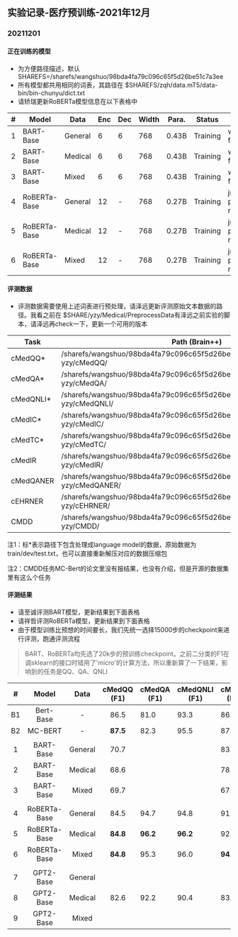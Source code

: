 ## 实验记录-医疗预训练-2021年12月

### 20211201

#### 正在训练的模型

* 为方便路径描述，默认SHAREFS=/sharefs/wangshuo/98bda4fa79c096c65f5d26be51c7a3ee
* 所有模型都共用相同的词表，其路径在 $SHAREFS/zqh/data.mT5/data-bin/bin-chunyu/dict.txt
* 请矫瑞更新RoBERTa模型信息在以下表格中

| #    | Model        | Data    | Enc  | Dec  | Width | Para. | Status   | WS                  | Path                                      |
| ---- | ------------ | ------- | ---- | ---- | ----- | ----- | -------- | ------------------- | ----------------------------------------- |
| 1    | BART-Base    | General | 6    | 6    | 768   | 0.43B | Training | ws-fairseq          | $SHAREFS/ws/exp/bart/base/general         |
| 2    | BART-Base    | Medical | 6    | 6    | 768   | 0.43B | Training | ws-fairseq          | $SHAREFS/ws/exp/bart/base/med             |
| 3    | BART-Base    | Mixed   | 6    | 6    | 768   | 0.43B | Training | ws-fairseq          | $SHAREFS/ws/exp/bart/base/med-and-general |
| 4    | RoBERTa-Base | General | 12   | -    | 768   | 0.27B | Training | jr-pretrain-roberta | $SHAREFS/jr/roberta/general               |
| 5    | RoBERTa-Base | Medical | 12   | -    | 768   | 0.27B | Training | jr-pretrain-roberta | $SHAREFS/jr/roberta/chunyu                |
| 6    | RoBERTa-Base | Mixed   | 12   | -    | 768   | 0.27B | Training | jr-pretrain-roberta | $SHAREFS/jr/roberta/hybrid                |
#### 评测数据

* 评测数据需要使用上述词表进行预处理，请泽远更新评测原始文本数据的路径。我看之前在 $SHARE/yzy/Medical/PreprocessData有泽远之前实验的脚本，请泽远再check一下，更新一个可用的版本

| Task   | Path (Brain++) | Status         |
| ------ | ---- | -------------- |
| cMedQQ* | /sharefs/wangshuo/98bda4fa79c096c65f5d26be51c7a3ee/DATASET/medical-yzy/cMedQQ/  | Unpreprocessed |
| cMedQA* | /sharefs/wangshuo/98bda4fa79c096c65f5d26be51c7a3ee/DATASET/medical-yzy/cMedQA/ | Unpreprocessed |
| cMedQNLI* | /sharefs/wangshuo/98bda4fa79c096c65f5d26be51c7a3ee/DATASET/medical-yzy/cMedQNLI/ |  Unpreprocessed|
| cMedIC* | /sharefs/wangshuo/98bda4fa79c096c65f5d26be51c7a3ee/DATASET/medical-yzy/cMedIC/  | Unpreprocessed |
| cMedTC* | /sharefs/wangshuo/98bda4fa79c096c65f5d26be51c7a3ee/DATASET/medical-yzy/cMedTC/ | Unpreprocessed |
| cMedIR | /sharefs/wangshuo/98bda4fa79c096c65f5d26be51c7a3ee/DATASET/medical-yzy/cMedIR/ |  Unpreprocessed|
| cMedQANER | /sharefs/wangshuo/98bda4fa79c096c65f5d26be51c7a3ee/DATASET/medical-yzy/cMedQANER/ |  Unpreprocessed|
| cEHRNER | /sharefs/wangshuo/98bda4fa79c096c65f5d26be51c7a3ee/DATASET/medical-yzy/cEHRNER/ |  Unpreprocessed|
| CMDD | /sharefs/wangshuo/98bda4fa79c096c65f5d26be51c7a3ee/DATASET/medical-yzy/CMDD/ |  Unpreprocessed|

注1：标\*表示路径下包含处理成language model的数据，原始数据为train/dev/test.txt，也可以直接重新解压对应的数据压缩包

注2：CMDD任务MC-Bert的论文里没有报结果，也没有介绍，但是开源的数据集里有这么个任务

#### 评测结果

* 请至诚评测BART模型，更新结果到下面表格
* 请祥哲评测RoBERTa模型，更新结果到下面表格
* 由于模型训练比预想的时间要长，我们先统一选择15000步的checkpoint来进行评测，跑通评测流程

> BART、RoBERTa均先选了20k步的预训练checkpoint。之前二分类的F1在调sklearn的接口时错用了'micro'的计算方法，所以重新算了一下结果，影响到的任务是QQ、QA、QNLI

|  #   |    Model     |  Data   | cMedQQ (F1) | cMedQA (F1) | cMedQNLI (F1) | cMedIC (F1) | cMedTC (F1) | cMedIR (PAIR) | cMedQANER (F1) | cEBRER (F1) |
| :--: | :----------: | :-----: | :---------: | ----------- | ------------- | ----------- | ----------- | ------------- | -------------- | ----------- |
|  B1  |  Bert-Base   |    -    |    86.5     | 81.0        | 93.3          | 86.0        | 79.0        | 1.77          |                |             |
|  B2  |   MC-BERT    |    -    |  **87.5**   | 82.3        | 95.5          | 87.5        | 82.1        | 2.04          |                |             |
|      |              |         |             |             |               |             |             |               |                |             |
|  1   |  BART-Base   | General |    70.7     |             |               | 83.1        |             |               |                |             |
|  2   |  BART-Base   | Medical |    68.6     |             |               | 78.3        |             |               |                |             |
|  3   |  BART-Base   |  Mixed  |    69.7     |             |               | 67.5        |             |               |                |             |
|      |              |         |             |             |               |             |             |               |                |             |
|  4   | RoBERTa-Base | General |    84.5     | 94.7        | 94.8          | 91.6        |             | 2.53          |                |             |
|  5   | RoBERTa-Base | Medical |  **84.8**   | **96.2**    | **96.2**      | 92.8        |             | **2.63**      |                |             |
|  6   | RoBERTa-Base |  Mixed  |  **84.8**   | 95.3        | 96.0          | **94.0**    |             | 1.92          |                |             |
|      |              |         |             |             |               |             |             |               |                |             |
|  7   |  GPT2-Base   | General |             |             |               |             |             |               |                |             |
|  8   |  GPT2-Base   | Medical |    82.6     | 92.2        | 90.4          | 83.3        | 20.4        | 1.34          |                |             |
|  9   |  GPT2-Base   |  Mixed  |             |             |               |             |             |               |                |             |
